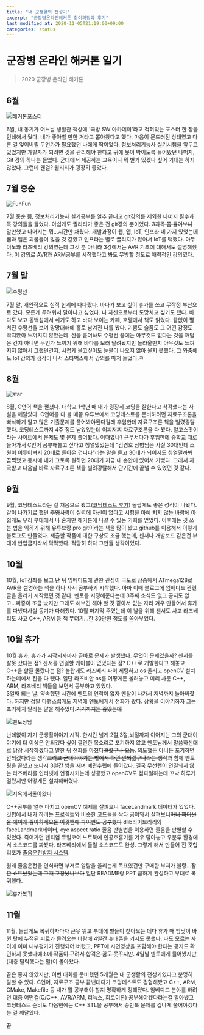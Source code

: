 ```yaml
---
title: "내 군생활의 전성기"
excerpt: "군장병온라인해커톤 참여과정과 후기"
last_modified_at: 2020-11-05T21:19:00+09:00
categories: status
---
```


# 군장병 온라인 해커톤 일기

> 2020 군장병 온라인 해커톤

## 6월

![해커톤포스터](https://image.zdnet.co.kr/2020/06/15/haeunsion_XXg84anIMM.jpg)

6월, 내 동기가 어느날 생활관 책상에 '국방 SW 아카데미'라고 적혀있는 포스터 한 장을 인쇄해서 뒀다. 내가 좋아할 만한 거라고 뽑아왔다고 했다. 마음이 문드러진 상태였고 다른 걸 잊어버릴 무언가가 필요했던 나에게 딱이었다. 정보처리기능사 실기시험을 앞두고 있었지만 개발자가 되려면 깃을 관리해야 한다고 귀에 못이 박이도록 들어왔던 나머지, Git 강의 하나는 들었다. 군대에서 제공하는 교육이니 뭐 별거 있겠나 싶어 기대는 하지 않았다. 그런데 왠걸? 퀄리티가 굉장히 좋았다.

## 7월 중순

![FunFun](https://img1.daumcdn.net/thumb/R720x0.q80/?scode=mtistory2&fname=http%3A%2F%2Fcfile10.uf.tistory.com%2Fimage%2F99C55D465C1F4F5D13BAE8)

7월 중순 쯤, 정보처리기능사 실기공부를 얼추 끝내고 git강의를 제외한 나머지 필수과목 강의들을 들었다. 아쉽게도 퀄리티가 좋은 건 git강의 뿐이었다. ~~3과목 쯤 들어보니 알만했고 나머지는 뭐...시간만 채웠다.~~ 개발과정이 웹, 앱, IoT, 인프라 네 가지 있었는데 웹과 앱은 괴물들이 많을 것 같았고 인프라는 별로 끌리지가 않아서 IoT를 택했다. 아두이노와 라즈베리 강의였는데 그것 뿐 아니라 3강에서는 AVR 기초에 대해서도 설명해줬다. 이 강의로 AVR과 ARM공부를 시작했다고 봐도 무방할 정도로 매력적인 강의였다.

## 7월 말

![수평선](https://previews.123rf.com/images/paylessimages/paylessimages1501/paylessimages150103195/40225872-%EC%88%98%ED%8F%89%EC%84%A0.jpg)

7월 말, 개인적으로 심적 한계에 다다랐다. 바다가 보고 싶어 휴가를 쓰고 무작정 부산으로 갔다. 모든게 두려워서 달아나고 싶었다. 나 자신으로부터 도망치고 싶기도 했다. 바다도 보고 동백섬에서 쉬기도 하고 바다 보이는 카페, 호텔에서 책도 읽었다. 끝없이 펼쳐진 수평선을 보며 망망대해에 홀로 남겨진 나를 봤다. 기쁨도 슬픔도 그 어떤 감정도 딱지앉아 느껴지지 않았는데. 산을 흩어놔도 수평선 끝에는 아무것도 없다는 것을 깨달은 건지 아니면 무언가 느끼기 위해 바다를 보러 달려왔지만 놀라울만치 아무것도 느껴지지 않아서 그랬던건지. 서럽게 울고싶어도 눈물이 나오지 않아 울지 못했다. 그 와중에도 IoT강의가 생각이 나서 스타벅스에서 강의를 마저 들었다.ㅋ

## 8월

![star](https://i.redd.it/mbhzdgc6mfa41.jpg)

8월, C언어 책을 펼쳤다. 대학교 1학년 때 내가 굉장히 코딩을 잘한다고 착각했다는 사실을 깨달았다. C언어를 다 볼 때쯤 유튜브에서 코딩테스트를 준비하려면 자료구조론을 빠삭하게 알고 많은 기출문제를 풀어봐야된다길래 후임한테 자료구조론 책을 빌렸~~강탈~~했다. 코딩테스트까지 4주 정도 남았었는데 어찌저찌 자료구조론을 다 봤다. 알고스팟이라는 사이트에서 문제도 몇 문제 풀어봤다. 이때였나? 근무서다가 후임한테 중학교 때로 돌아가서 C언어 공부해놓고 싶다고 칭얼댔었는데 "김경호 상병님은 사실 30대인데 소원이 이루어져서 20대로 돌아온 겁니다"라는 말을 듣고 30대가 되어서도 칭얼댈까봐 끔찍했고 동시에 내가 그토록 원하던 20대가 지금 내 손안에 있어서 기뻤다. 그래서 자극받고 다음날 바로 자료구조론 책을 빌려~~강탈해~~서 단기간에 끝낼 수 있었던 것 같다.

## 9월

9월, 코딩테스트라는 걸 처음으로 봤고([코딩테스트 후기](https://gyeonghokim.github.io/status/hackerton/)) 놀랍게도 좋은 성적이 나왔다. 같이 나가기로 했던 ~~후임~~사람이 실력에 자신이 없다고 시험을 아예 치지 않는 바람에 아쉽게도 우리 부대에서 나 혼자만 해커톤에 나갈 수 있는 기회를 얻었다. 이후에는 깃 쓰는 법을 익히기 위해 유튜브랑 pro git이라는 책을 많이 봤고 github를 이용해서 이렇게 블로그도 만들었다. 제출할 작품에 대한 구상도 조금 했는데, 센서나 개발보드 같은건 부대에 반입금지라서 막막했다. 적당히 하다 그만둘 생각이었다.

## 10월

10월, IoT강좌를 보고 난 뒤 임베디드에 관한 관심이 극도로 상승해서 ATmega128로 AVR을 설명하는 책을 하나 사서 공부하기 시작했다. 아마 이때 블로그에 임베디드 관련 글을 올리기 시작했던 것 같다. 멘토를 지정해준다는데 3주째 소식도 없고 공지도 없고...짜증이 조금 났지만 그래도 해보긴 해야 할 것 같아서 없는 자리 겨우 만들어서 휴가를 따냈다~~사실 동기가 다해줬다~~. 10월 마지막 주였는데 이 날을 위해 센서도 사고 라즈베리도 사고 C++, ARM 등 책 무더기...한 30만원 정도를 쏟아부었다.

## 10월 휴가

10월 휴가, 휴가가 시작되자마자 곧바로 문제가 발생했다. 무엇이 문제였을까? 센서를 잘못 샀다는 점? 센서를 연결할 케이블이 없었다는 점? C++로 개발한다고 해놓고 C++을 할줄 몰랐다는 점? 놀랍게도 라즈베리 파이 세팅하고 os 올리고 openCV 설치하는데에서 진을 다 뺐다. 일단 라즈비안 os를 어떻게든 올려놓고 미리 사둔 C++, ARM, 라즈베리 책들을 보면서 공부하고 있었다.  
3일째 되는 날. 약속했던 시간에 멘토의 연락이 없자 멘탈이 나가서 저녁까지 놀아버렸다. 하지만 정말 다행스럽게도 저녁에 멘토에게서 전화가 왔다. 상황을 이야기하자 그는 포기하지 말라는 말을 해주었다.~~거기까지는 좋았는데~~

![멘토상담](https://dispatch.cdnser.be/wp-content/uploads/2018/04/20180426152048_13.png)

난데없이 자기 군생활이야기 시작. 한시간 넘게 2절,3절,뇌절까지 이어지는 그의 군대이야기에 더 이상은 안되겠다 싶어 결연한 목소리로 포기하지 않고 멘토님께서 말씀하신대로 당장 시작하겠다고 말한 뒤 전화를 마쳤다~~걸렸구나 요놈~~. 의도했든 아니든 포기하면 안되겠다라는 생각~~그리고 군대이야기는 밖에서 하면 안되겠구나라는 생각~~과 함께 멘토링을 끝냈고 또다시 3일간 밤을 새며 폐관수련에 들어갔다. 결국 무선랜이 연결되지 않는 라즈베리를 인터넷에 연결시키는데 성공했고 openCV도 컴파일하는데 꼬박 하루가 걸렸지만 어떻게든 설치해버렸다.

![지옥에서돌아왔다](https://media.istockphoto.com/vectors/hell-yeah-cute-cartoon-lettering-with-angel-wings-and-evil-devil-and-vector-id1132151835?k=6&m=1132151835&s=170667a&w=0&h=X-Dc4nU2HpeKY1A00y6z7gFrZvcfAf75VIRGbNfE18k=)

C++공부를 얼추 마치고 openCV 예제를 살펴보니 faceLandmark 데이터가 있었다. 깃헙에서 내가 하려는 프로젝트와 비슷한 코드들을 싹다 긁어와서 살펴보니~~아니 파이썬을 왜이래 좋아하세요들 이것땜에 파이썬도 공부했다~~ dlib라이브러리와 faceLandmark데이터, eye aspect ratio 졸음 판별법을 이용하면 졸음을 판별할 수 있었다. 죽어가던 펜티엄 듀얼코어 노트북에 인공호흡기를 겨우 달아놓고 우분투 환경에서 소스코드를 짜봤다. 라즈베리에서 돌릴 소스코드도 완성. 그렇게 해서 만들어 진 깃헙 리포가 [졸음운전방지 시스템](https://github.com/osamhack2020/IoT_drowsinessCare_GyeongHoKim).

원래 졸음운전을 인식하면 부저로 알람을 울리는게 목표였건만 구매한 부저가 불량...~~잠깐 쇼트났었는데 그때 고장났나보다~~ 일단 README랑 PPT 급하게 완성하고 부대로 복귀했다.

![휴가복귀](https://img2.quasarzone.co.kr/img/data/editor/1803/2adcb070edb1f5245672f1cf098966f2_1521445229_8821.gif)

## 11월

11월, 놀랍게도 복귀하자마자 근무 뛰고 부대에 별들이 찾아오는 데다 휴가 때 밤낮이 바뀐 탓에 누적된 피로가 몰려오는 바람에 4일간 휴대폰을 키지도 못했다. 나도 모르는 사이에 이미 내부평가가 진행되어 버렸고, PPT에 시연영상을 포함해야 한다는 공지도 확인하지 못했다~~애초에 작품이 구려서 합격은 꿈도 못꾸지만~~. 4일날 멘토에게 물어봤지만, (대충 탈락했다는 말)이 돌아왔다.

끝은 좋지 않았지만, 이번 대회를 준비했던 5개월은 내 군생활의 전성기였다고 분명히 말할 수 있다. C언어, 자료구조 공부 끝낸대다가 코딩테스트도 경험해봤고 C++, ARM, CMake, Makefile 등 내가 뭘 공부해야 할지 명확하게 정해졌다. 임베디드 분야를 하려면 대충 어떤걸(C/C++, AVR/ARM, 리눅스, 회로이론) 공부해야겠다라는걸 알아냈고 코딩테스트 준비도 다음번에는 C++ STL을 공부해서 종만북 문제를 겁나게 풀어야겠다는 걸 깨달았다.

끝